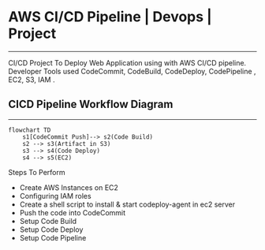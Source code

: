 # AWS CI/CD Pipeline | Devops | Project

---

CI/CD Project To Deploy Web Application using with AWS CI/CD pipeline. Developer Tools used CodeCommit, CodeBuild, CodeDeploy, CodePipeline , EC2, S3, IAM .

## CICD Pipeline Workflow Diagram

-----

```mermaid
flowchart TD
    s1[CodeCommit Push]--> s2(Code Build)
    s2 --> s3(Artifact in S3)
    s3 --> s4(Code Deploy)
    s4 --> s5(EC2)
```

Steps To Perform

- Create AWS Instances on EC2
- Configuring IAM roles
- Create a shell script to install & start codeploy-agent in ec2 server
- Push the code into CodeCommit
- Setup Code Build
- Setup Code Deploy
- Setup Code Pipeline 

